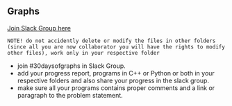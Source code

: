 ## Graphs

[Join Slack Group here](https://join.slack.com/t/100daysofhackerrank/shared_invite/enQtNDYwNjYxNTE4MDUyLWQ2OTZiNDFjNzc3MjdjMGU3ZjA5YThkYWZiN2M5OWJhNzMyODQzNTdjMGNlZWVjNjI5ZGY0MjgyMTQ0ZmY4ZDA)

`NOTE! do not accidently delete or modify the files in other folders (since all you are now collaborator you will have the rights to modify other files), work only in your respective folder`

- join #30daysofgraphs in Slack Group.
- add your progress report, programs in C++ or Python or both in your respective folders and also share your progress in the slack group.
- make sure all your programs contains proper comments and a link or paragraph to the problem statement.


